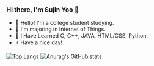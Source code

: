 ### Hi there, I'm Sujin Yoo 👋

- 💬 Hello! I'm a college student studying.
- 🌱 I'm majoring in Internet of Things.
- 🤔 I Have Learned C, C++, JAVA, HTML/CSS, Python.
- ⚡ Have a nice day!


[![Top Langs](https://github-readme-stats.vercel.app/api/top-langs/?username=skt4253&layout=compact)](https://github.com/anuraghazra/github-readme-stats)
![Anurag's GitHub stats](https://github-readme-stats.vercel.app/api?username=skt4253&show_icons=true&theme=radical)
